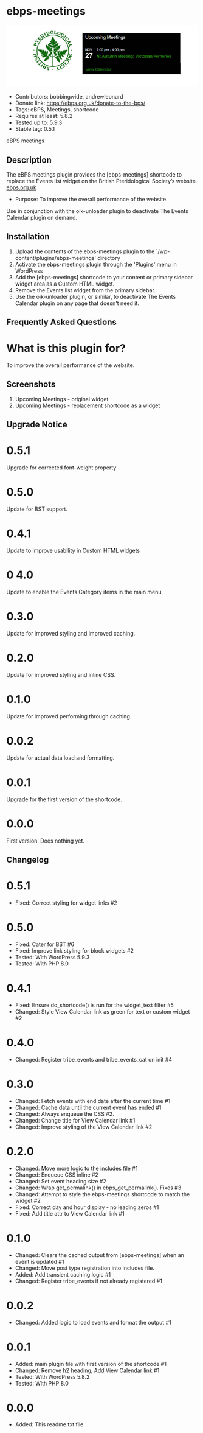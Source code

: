 # ebps-meetings  
![banner](assets/ebps-meetings-banner-772x250.jpg)
* Contributors: bobbingwide, andrewleonard
* Donate link: https://ebps.org.uk/donate-to-the-bps/
* Tags: eBPS, Meetings, shortcode
* Requires at least: 5.8.2
* Tested up to: 5.9.3
* Stable tag: 0.5.1

eBPS meetings

## Description 
The eBPS meetings plugin provides the [ebps-meetings] shortcode to replace the Events list widget
on the British Pteridological Society’s website. [ebps.org.uk](https://ebps.org.uk)

* Purpose: To improve the overall performance of the website.

Use in conjunction with the oik-unloader plugin to deactivate The Events Calendar plugin on demand.


## Installation 
1. Upload the contents of the ebps-meetings plugin to the `/wp-content/plugins/ebps-meetings' directory
1. Activate the ebps-meetings plugin through the 'Plugins' menu in WordPress
1. Add the [ebps-meetings] shortcode to your content or primary sidebar widget area as a Custom HTML widget.
1. Remove the Events list widget from the primary sidebar.
1. Use the oik-unloader plugin, or similar, to deactivate The Events Calendar plugin on any page that doesn't need it.


## Frequently Asked Questions 

# What is this plugin for? 

To improve the overall performance of the website.


## Screenshots 
1. Upcoming Meetings - original widget
2. Upcoming Meetings - replacement shortcode as a widget

## Upgrade Notice 
# 0.5.1 
Upgrade for corrected font-weight property

# 0.5.0 
Update for BST support.

# 0.4.1 
Update to improve usability in Custom HTML widgets

# 0 4.0 
Update to enable the Events Category items in the main menu

# 0.3.0 
Update for improved styling and improved caching.

# 0.2.0 
Update for improved styling and inline CSS.

# 0.1.0 
Update for improved performing through caching.

# 0.0.2 
Update for actual data load and formatting.

# 0.0.1 
Upgrade for the first version of the shortcode.

# 0.0.0 
First version. Does nothing yet.

## Changelog 
# 0.5.1 
* Fixed: Correct styling for widget links #2

# 0.5.0 
* Fixed: Cater for BST #6
* Fixed: Improve link styling for block widgets #2
* Tested: With WordPress 5.9.3
* Tested: With PHP 8.0

# 0.4.1 
* Fixed: Ensure do_shortcode() is run for the widget_text filter #5
* Changed: Style View Calendar link as green for text or custom widget #2

# 0.4.0 
* Changed: Register tribe_events and tribe_events_cat on init #4

# 0.3.0 
* Changed: Fetch events with end date after the current time #1
* Changed: Cache data until the current event has ended #1
* Changed: Always enqueue the CSS #2.
* Changed: Change title for View Calendar link #1
* Changed: Improve styling of the View Calendar link #2

# 0.2.0 
* Changed: Move more logic to the includes file #1
* Changed: Enqueue CSS inline #2
* Changed: Set event heading size #2
* Changed: Wrap get_permalink() in ebps_get_permalink(). Fixes #3
* Changed: Attempt to style the ebps-meetings shortcode to match the widget #2
* Fixed: Correct day and hour display - no leading zeros #1
* Fixed: Add title attr to View Calendar link #1

# 0.1.0 
* Changed: Clears the cached output from [ebps-meetings] when an event is updated #1
* Changed: Move post type registration into includes file.
* Added: Add transient caching logic #1
* Changed: Register tribe_events if not already registered #1

# 0.0.2 
* Changed: Added logic to load events and format the output #1

# 0.0.1 
* Added: main plugin file with first version of the shortcode #1
* Changed: Remove h2 heading, Add View Calendar link #1
* Tested: With WordPress 5.8.2
* Tested: With PHP 8.0

# 0.0.0 
* Added: This readme.txt file

